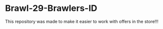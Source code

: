 # Brawl-29-Brawlers-ID
This repository was made to make it easier to work with offers in the store!!!


